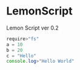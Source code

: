 # LemonScript

Lemon Script ver 0.2
```js
require>"fs"
a = 10
b = 20
c = "Hello"
console.log>"Hello World"
```

